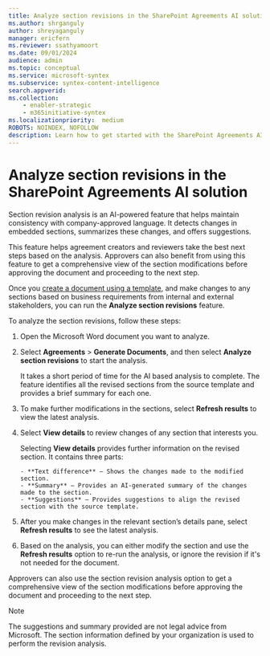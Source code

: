 ```yaml
---
title: Analyze section revisions in the SharePoint Agreements AI solution
ms.author: shrganguly
author: shreyaganguly
manager: ericfern
ms.reviewer: ssathyamoort
ms.date: 09/01/2024
audience: admin
ms.topic: conceptual
ms.service: microsoft-syntex
ms.subservice: syntex-content-intelligence
search.appverid: 
ms.collection: 
    - enabler-strategic
    - m365initiative-syntex
ms.localizationpriority:  medium
ROBOTS: NOINDEX, NOFOLLOW
description: Learn how to get started with the SharePoint Agreements AI solution.
---
```


# Analyze section revisions in the SharePoint Agreements AI solution

Section revision analysis is an AI-powered feature that helps maintain consistency with company-approved language. It detects changes in embedded sections, summarizes these changes, and offers suggestions.

This feature helps agreement creators and reviewers take the best next steps based on the analysis. Approvers can also benefit from using this feature to get a comprehensive view of the section modifications before approving the document and proceeding to the next step.

Once you [create a document using a template](agreements-create-template.md), and make changes to any sections based on business requirements from internal and external stakeholders, you can run the **Analyze section revisions** feature.

To analyze the section revisions, follow these steps:

1. Open the Microsoft Word document you want to analyze.

2. Select **Agreements** > **Generate Documents**, and then select **Analyze section revisions** to start the analysis.

    It takes a short period of time for the AI based analysis to complete. The feature  identifies all the revised sections from the source template and provides a brief summary for each one.

3. To make further modifications in the sections, select **Refresh results** to view the latest analysis.

4. Select **View details** to review changes of any section that interests you.

    Selecting **View details** provides further information on the revised section. It contains three parts:

       - **Text difference** – Shows the changes made to the modified section.
       - **Summary** – Provides an AI-generated summary of the changes made to the section.
       - **Suggestions** – Provides suggestions to align the revised section with the source template.

5. After you make changes in the relevant section’s details pane, select **Refresh results** to see the latest analysis.

6. Based on the analysis, you can either modify the section and use the **Refresh results** option to re-run the analysis, or ignore the revision if it's not needed for the document.

Approvers can also use the section revision analysis option to get a comprehensive view of the section modifications before approving the document and proceeding to the next step.

> [!NOTE]
>The suggestions and summary provided are not legal advice from Microsoft. The section information defined by your organization is used to perform the revision analysis.

